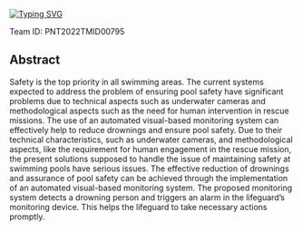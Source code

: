 <a href="https://git.io/typing-svg"><img src="https://readme-typing-svg.herokuapp.com?font=Fira+Code&pause=1000&color=008f11&width=430&lines=VirtualEye - LifeGuard+for+Swimming+Pools+to+Detect+Active+Drowning+%F0%9F%98%80" alt="Typing SVG" /></a>

Team ID: PNT2022TMID00795
## Abstract
Safety is the top priority in all swimming areas. The current systems expected to address the problem of ensuring pool safety have significant problems due to technical aspects such as underwater cameras and methodological aspects such as the need for human intervention in rescue missions. The use of an automated visual-based monitoring system can effectively help to reduce drownings and ensure pool safety. Due to their technical characteristics, such as underwater cameras, and methodological aspects, like the requirement for human engagement in the rescue mission, the present solutions supposed to handle the issue of maintaining safety at swimming pools have serious issues. The effective reduction of drownings and assurance of pool safety can be achieved through the implementation of an automated visual-based monitoring system. The proposed monitoring system detects a drowning person and triggers an alarm in the lifeguard’s monitoring device. This helps the lifeguard to take necessary actions promptly.
